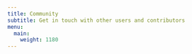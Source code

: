 ```yaml
---
title: Community
subtitle: Get in touch with other users and contributors
menu:
  main:
    weight: 1180
---
```

